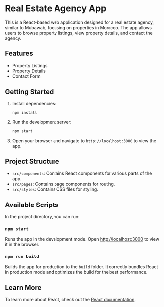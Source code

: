 # Real Estate Agency App

This is a React-based web application designed for a real estate agency, similar to Mubawab, focusing on properties in Morocco. The app allows users to browse property listings, view property details, and contact the agency.

## Features
- Property Listings
- Property Details
- Contact Form

## Getting Started

1. Install dependencies:
   ```bash
   npm install
   ```

2. Run the development server:
   ```bash
   npm start
   ```

3. Open your browser and navigate to `http://localhost:3000` to view the app.

## Project Structure
- `src/components`: Contains React components for various parts of the app.
- `src/pages`: Contains page components for routing.
- `src/styles`: Contains CSS files for styling.

## Available Scripts

In the project directory, you can run:

### `npm start`

Runs the app in the development mode.
Open [http://localhost:3000](http://localhost:3000) to view it in the browser.

### `npm run build`

Builds the app for production to the `build` folder.
It correctly bundles React in production mode and optimizes the build for the best performance.

## Learn More

To learn more about React, check out the [React documentation](https://reactjs.org/).
